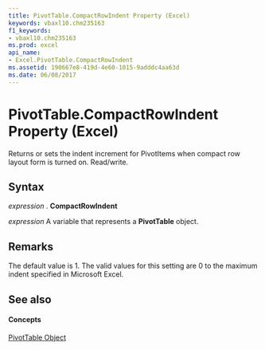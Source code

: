 ```yaml
---
title: PivotTable.CompactRowIndent Property (Excel)
keywords: vbaxl10.chm235163
f1_keywords:
- vbaxl10.chm235163
ms.prod: excel
api_name:
- Excel.PivotTable.CompactRowIndent
ms.assetid: 190667e8-419d-4e60-1015-9adddc4aa63d
ms.date: 06/08/2017
---
```



# PivotTable.CompactRowIndent Property (Excel)

Returns or sets the indent increment for PivotItems when compact row layout form is turned on. Read/write.


## Syntax

 _expression_ . **CompactRowIndent**

 _expression_ A variable that represents a **PivotTable** object.


## Remarks

The default value is 1. The valid values for this setting are 0 to the maximum indent specified in Microsoft Excel.


## See also


#### Concepts


[PivotTable Object](Excel.PivotTable.md)


